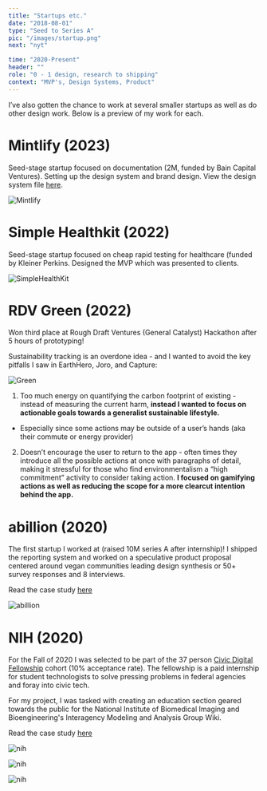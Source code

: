 ```yaml
---
title: "Startups etc."
date: "2018-08-01"
type: "Seed to Series A"
pic: "/images/startup.png"
next: "nyt"

time: "2020-Present"
header: ""
role: "0 - 1 design, research to shipping"
context: "MVP's, Design Systems, Product"
---
```


I’ve also gotten the chance to work at several smaller startups as well as do other design work. Below is a preview of my work for each.

# Mintlify (2023)

Seed-stage startup focused on documentation (2M, funded by Bain Capital Ventures). Setting up the design system and brand design. View the design system file [here](https://www.figma.com/file/Jtxm8hPNLhKMtdJpaqVtKs/Mint-Design-System?node-id=14%3A127&t=Sr2OBdYQklDhfssa-1).

![Mintlify](startups/startup.png)

# Simple Healthkit (2022)

Seed-stage startup focused on cheap rapid testing for healthcare (funded by Kleiner Perkins. Designed the MVP which was presented to clients.

![SimpleHealthKit](startups/shk.png)

# RDV Green (2022)

Won third place at Rough Draft Ventures (General Catalyst) Hackathon after 5 hours of prototyping!

Sustainability tracking is an overdone idea - and I wanted to avoid the key pitfalls I saw in EarthHero, Joro, and Capture:

![Green](startups/green.png)

1. Too much energy on quantifying the carbon footprint of existing - instead of measuring the current harm, **instead I wanted to focus on actionable goals towards a generalist sustainable lifestyle.**

- Especially since some actions may be outside of a user’s hands (aka their commute or energy provider)

2. Doesn’t encourage the user to return to the app - often times they introduce all the possible actions at once with paragraphs of detail, making it stressful for those who find environmentalism a “high commitment” activity to consider taking action. **I focused on gamifying actions as well as reducing the scope for a more clearcut intention behind the app.**

# abillion (2020)

The first startup I worked at (raised 10M series A after internship)! I shipped the reporting system and worked on a speculative product proposal centered around vegan communities leading design synthesis or 50+ survey responses and 8 interviews.

Read the case study [here](https://old.connie-liu.me/#/abillion)

![abillion](startups/startup%201.png)

# NIH (2020)

For the Fall of 2020 I was selected to be part of the 37 person [Civic Digital Fellowship](https://www.codingitforward.com/civic-digital-fellowship) cohort (10% acceptance rate). The fellowship is a paid internship for student technologists to solve pressing problems in federal agencies and foray into civic tech.

For my project, I was tasked with creating an education section geared towards the public for the National Institute of Biomedical Imaging and Bioengineering's Interagency Modeling and Analysis Group Wiki.

Read the case study [here](https://old.connie-liu.me/#/NIH)

![nih](startups/startup%202.png)

![nih](startups/startup%203.png)

![nih](startups/startup%204.png)
